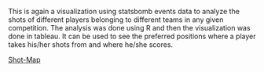 This is again a visualization using statsbomb events data to analyze the shots of different players belonging to different teams in any given competition. The analysis was done using R and then the visualization was done in tableau. It can be used to see the preferred positions where a player takes his/her shots from and where he/she scores. 

[Shot-Map](https://public.tableau.com/profile/aakash6101#!/vizhome/ShotMapCalculaorD/Dashboard1)
